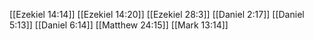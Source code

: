 [[Ezekiel 14:14]]
[[Ezekiel 14:20]]
[[Ezekiel 28:3]]
[[Daniel 2:17]]
[[Daniel 5:13]]
[[Daniel 6:14]]
[[Matthew 24:15]]
[[Mark 13:14]]
